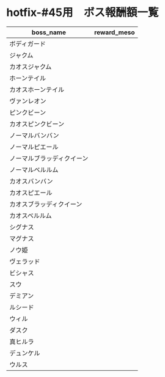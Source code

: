 # hotfix-#45用　ボス報酬額一覧

|  boss_name  |  reward_meso  |
| ---- | ---- |
| ボディガード | |
| ジャクム | |
| カオスジャクム | |
| ホーンテイル | |
| カオスホーンテイル | |
| ヴァンレオン | |
| ピンクビーン | |
| カオスピンクビーン | |
| ノーマルバンバン | |
| ノーマルピエール | |
| ノーマルブラッディクイーン | |
| ノーマルベルルム| |
| カオスバンバン | |
| カオスピエール | |
| カオスブラッディクイーン | |
| カオスベルルム| |
| シグナス | |
| マグナス | |
| ノウ姫 | |
| ヴェラッド | |
| ビシャス | |
| スウ | |
| デミアン | |
| ルシード | |
| ウィル | |
| ダスク | |
| 真ヒルラ | |
| デュンケル | |
| ウルス | |
